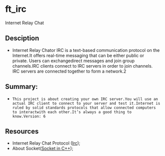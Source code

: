 # ft_irc
Internet Relay Chat

## Desciption

 - Internet Relay Chator IRC is a text-based communication protocol on the Internet.It offers real-time messaging that can be either public or private. Users can exchangedirect messages and join group channels.IRC clients connect to IRC servers in order to join channels. IRC servers are connected together to form a network.2


## Summary:
 - `This project is about creating your own IRC server.You will use an actual IRC client to connect to your server and test it.Internet is ruled by solid standards protocols that allow connected computers to interactwith each other.It’s always a good thing to know.Version: 6`

## Resources
 - Internet Relay Chat Protocol ([Irc](https://www.rfc-editor.org/rfc/rfc1459));
 - About Socket([Socket in C++](https://www.geeksforgeeks.org/socket-programming-cc/));